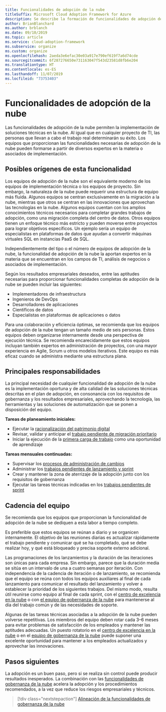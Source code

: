 ```yaml
---
title: Funcionalidades de adopción de la nube
titleSuffix: Microsoft Cloud Adoption Framework for Azure
description: Se describe la formación de funcionalidades de adopción de la nube.
author: BrianBlanchard
ms.author: brblanch
ms.date: 09/10/2019
ms.topic: article
ms.service: cloud-adoption-framework
ms.subservice: organize
ms.custom: organize
ms.openlocfilehash: 2aeda3e6efac30e03a917e790ef619f7a6d74cde
ms.sourcegitcommit: 6f287276650e731163047f543d23581d8fb6e204
ms.translationtype: HT
ms.contentlocale: es-ES
ms.lasthandoff: 11/07/2019
ms.locfileid: "73753403"
---
```

# <a name="cloud-adoption-capabilities"></a>Funcionalidades de adopción de la nube

Las funcionalidades de adopción de la nube permiten la implementación de soluciones técnicas en la nube. Al igual que en cualquier proyecto de TI, las personas que llevan a cabo el trabajo real determinarán su éxito. Los equipos que proporcionan las funcionalidades necesarias de adopción de la nube pueden formarse a partir de diversos expertos en la materia o asociados de implementación.

## <a name="possible-sources-for-this-capability"></a>Posibles orígenes de esta funcionalidad

Los equipos de adopción de la nube son el equivalente moderno de los equipos de implementación técnica o los equipos de proyecto. Sin embargo, la naturaleza de la nube puede requerir una estructura de equipo más fluida. Algunos equipos se centran exclusivamente en la migración a la nube, mientras que otros se centran en las innovaciones que aprovechan las tecnologías en la nube. Algunos equipos cuentan con los amplios conocimientos técnicos necesarios para completar grandes trabajos de adopción, como una migración completa del centro de datos. Otros equipos tienen un enfoque técnico más estricto y pueden moverse entre proyectos para lograr objetivos específicos. Un ejemplo sería un equipo de especialistas en plataformas de datos que ayudan a convertir máquinas virtuales SQL en instancias PaaS de SQL.

Independientemente del tipo o el número de equipos de adopción de la nube, la funcionalidad de adopción de la nube la aportan expertos en la materia que se encuentran en los campos de TI, análisis de negocios o asociados de implementación.

Según los resultados empresariales deseados, entre las aptitudes necesarias para proporcionar funcionalidades completas de adopción de la nube se pueden incluir las siguientes:

- Implementadores de infraestructura
- Ingenieros de DevOps
- Desarrolladores de aplicaciones
- Científicos de datos
- Especialistas en plataformas de aplicaciones o datos

Para una colaboración y eficiencia óptimas, se recomienda que los equipos de adopción de la nube tengan un tamaño medio de seis personas. Estos equipos deben organizarse internamente desde una perspectiva de ejecución técnica. Se recomienda encarecidamente que estos equipos incluyan también expertos en administración de proyectos, con una mayor experiencia en Agile, Scrum u otros modelos iterativos. Este equipo es más eficaz cuando se administra mediante una estructura plana.

## <a name="key-responsibilities"></a>Principales responsabilidades

La principal necesidad de cualquier funcionalidad de adopción de la nube es la implementación oportuna y de alta calidad de las soluciones técnicas descritas en el plan de adopción, en consonancia con los requisitos de gobernanza y los resultados empresariales, aprovechando la tecnología, las herramientas y las soluciones de automatización que se ponen a disposición del equipo.

**Tareas de planeamiento iniciales:**

- Ejecutar la [racionalización del patrimonio digital](../digital-estate/index.md)
- Revisar, validar y anticipar el [trabajo pendiente de migración prioritario](../migrate/migration-considerations/assess/release-iteration-backlog.md)
- Iniciar la ejecución de la [primera carga de trabajo](../digital-estate/rationalize.md#select-the-first-workload) como una oportunidad de aprendizaje

**Tareas mensuales continuadas:**

- Supervisar los [procesos de administración de cambios](../migrate/migration-considerations/prerequisites/technical-complexity.md)
- Administrar los [trabajos pendientes de lanzamiento y sprint](../migrate/migration-considerations/assess/release-iteration-backlog.md)
- Crear y mantener la zona de aterrizaje de la adopción junto con los requisitos de gobernanza
- Ejecutar las tareas técnicas indicadas en los [trabajos pendientes de sprint](../migrate/migration-considerations/assess/release-iteration-backlog.md)

## <a name="team-cadence"></a>Cadencia del equipo

Se recomienda que los equipos que proporcionan la funcionalidad de adopción de la nube se dediquen a esta labor a tiempo completo.

Es preferible que estos equipos se reúnan a diario y se organicen internamente. El objetivo de las reuniones diarias es actualizar rápidamente el trabajo pendiente y comunicar qué se ha completado, qué se debe realizar hoy, y qué está bloqueado y precisa soporte externo adicional.

Las programaciones de los lanzamientos y la duración de las iteraciones son únicas para cada empresa. Sin embargo, parece que la duración media se sitúa en un intervalo de una a cuatro semanas por iteración. Con independencia de la cadencia de iteración o de lanzamiento, se recomienda que el equipo se reúna con todos los equipos auxiliares al final de cada lanzamiento para comunicar el resultado del lanzamiento y volver a establecer la prioridad de los siguientes trabajos. Del mismo modo, resulta útil reunirse como equipo al final de cada sprint, con el [centro de excelencia en la nube](./cloud-center-of-excellence.md) o con [el equipo de gobernanza de la nube](./cloud-governance.md) para mantenerse al día del trabajo común y de las necesidades de soporte.

Algunas de las tareas técnicas asociadas a la adopción de la nube pueden volverse repetitivas. Los miembros del equipo deben rotar cada 3&ndash;6 meses para evitar problemas de satisfacción de los empleados y mantener las aptitudes adecuadas. Un puesto rotatorio en el [centro de excelencia en la nube](./cloud-center-of-excellence.md) o en el [equipo de gobernanza de la nube](./cloud-governance.md) puede suponer una excelente oportunidad para mantener a los empleados actualizados y aprovechar las innovaciones.

## <a name="next-steps"></a>Pasos siguientes

La adopción es un buen paso, pero si se realiza sin control puede producir resultados inesperados. La combinación con las [funcionalidades de gobernanza de la nube](./cloud-governance.md) acelera la adopción y los procedimientos recomendados, a la vez que reduce los riesgos empresariales y técnicos.

> [!div class="nextstepaction"]
> [Alineación de la funcionalidades de gobernanza de la nube](./cloud-governance.md)
